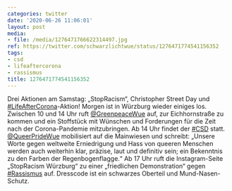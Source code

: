 ```yaml
---
categories: twitter
date: '2020-06-26 11:06:01'
layout: post
media:
- file: /media/1276471766622314497.jpg
ref: https://twitter.com/schwarzlichtwue/status/1276471774541156352
tags:
- csd
- lifeaftercorona
- rassismus
title: 1276471774541156352
---
```

Drei Aktionen am Samstag: „StopRacism“, Christopher Street Day und [#LifeAfterCorona](/t/lifeaftercorona)-Aktion! 
Morgen ist in Würzburg wieder einiges los. Zwischen 10 und 14 Uhr ruft [@GreenpeaceWue](https://twitter.com/GreenpeaceWue) auf, zur Eichhornstraße zu kommen und ein Stoffstück mit Wünschen und Forderungen für die Zeit nach der Corona-Pandemie mitzubringen.
Ab 14 Uhr findet der [#CSD](/t/csd) statt. [@QueerPrideWue](https://twitter.com/QueerPrideWue) mobilisiert auf die Mainwiesen und schreibt: „Unsere Worte gegen weltweite Erniedrigung und Hass von queeren Menschen werden auch weiterhin klar, präzise, laut und definitiv sein; ein Bekenntnis zu den Farben der Regenbogenflagge.“
Ab 17 Uhr ruft die Instagram-Seite „StopRacism Würzburg“ zu einer „friedlichen Demonstration“ gegen [#Rassismus](/t/rassismus) auf. Dresscode ist ein schwarzes Oberteil und Mund-Nasen-Schutz.